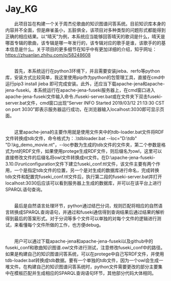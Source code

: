 # Jay_KG
&ensp;&ensp;&ensp;&ensp;此项目旨在构建一个关于周杰伦歌曲的知识图谱问答系统。目前知识库本身的内容并不全面，但是麻雀虽小，五脏俱全，该项目对多种类型的问题形式都能得到正确的相应结果。以“晴天”为例，本系统应当能够回答晴天的歌词是什么，晴天是哪首专辑的歌曲，该专辑是哪一年发行的，该专辑对应的歌手是谁，该歌手的的基本信息是什么。关于项目的更多细节在知乎中有更加详细的介绍，知乎网址：https://zhuanlan.zhihu.com/p/58248608<br/><br/>

&ensp;&ensp;&ensp;&ensp;首先，本系统运行在python3环境下，并且需要安装jieba、rerfo等python库，安装方式比较简单，我这里使用pip作为python的包管理工具，直接在cmd中运行pip3 install jieba 即可完成安装。此外，还应当下载apache-jena和apache-jena-fuseki。本系统运行在apache-jena-fuseki服务器上，在cmd窗口进入apache-jena-fuseki文件输入命令./fuseki-server.bat或在文件夹下双击fuseki-server.bat文件，cmd窗口出现“Server  INFO  Started 2019/03/12 21:13:30 CST on port 3030”即表示服务器运行成功，在浏览器输入localhost:3030即可显示页面。<br/><br/>

&ensp;&ensp;&ensp;&ensp;这里apache-jena的主要作用就是使用文件夹中的tdb-loader.bat文件将RDF文件转换成tdb文件，命令格式为：.\tdbloader.bat --loc="D:\tdb" "D:\kg_demo_movie.nt"，--loc参数为生成的tdb文件的文件夹，第二个参数是格式为nt的RDF文件，如果使用protege生成RDF文件，则后缀名为owl，这里可以直接修改文件的后缀名将owl文件转换成nt文件。在D:\apache-jena-fuseki-3.10.0\run\configuration文件下建立fuseki_conf.ttl文件，该文件主要有两个作用，一个是指定tdb文件的位置，另一个是对生成的数据库进行命名，完成转换tdb文件和配置完fuseki_conf.ttl文件后，执行第二段的fuseki-server.bat并打开localhost:3030后应该可以看到服务器上生成的数据库，并可以在该平台上进行SPARQL语句查询。<br/><br/>

&ensp;&ensp;&ensp;&ensp;最后是自然语言处理环节，python通过结巴分词，规则匹配将相应的自然语言转换成SPARQL查询语句，并通过和fuseki通信得到查询结果后通过结果的解析得到最后的答案形式。对于分词等多个文件可以单独的对每个文件的逻辑进行测试，来看懂每个文件所做的工作，也方便debug。<br/><br/>

&ensp;&ensp;&ensp;&ensp;用户可以通过下载apache-jena和apache-jena-fuseki以及github中的fuseki_conf和歌曲知识图谱.owl文件进行测试，注意修改fuseki_conf中的路径。如果是构建自己的知识图谱问答系统，可以在protege中自己写RDF文件，并使用tdb-loader.bat转换成tdb数据。要有一个单独的tdb文件，因为一个owl会生成一堆文件。在构建自己的知识图谱问答系统时，python文件需要更改的部分主要集中在模板匹配并生成相应的SPARQL查询语句环节，其他部分代码大体相同。<br/><br/>

